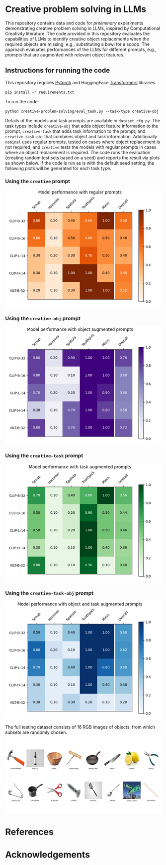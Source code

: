 # Creative problem solving in LLMs
This repository contains data and code for _preliminary_ experiments demonstrating creative problem solving in LLMs, inspired by Computational Creativity literature. The code provided in this repository evaluates the capabilities of LLMs to identify creative object replacements when the required objects are missing, e.g., substituting a bowl for a scoop. The approach evaluates performances of the LLMs for different prompts, e.g., prompts that are augmented with relevant object features.

## Instructions for running the code
This repository requires [Pytorch](https://github.com/pytorch/pytorch) and HuggingFace [Transformers](https://github.com/huggingface/transformers) libraries. 
```
pip install -r requirements.txt
```

To run the code:
```
python creative-problem-solving/eval_task.py --task-type creative-obj
```
Details of the models and task prompts are available in `dataset_cfg.py`. The task types include `creative-obj` that adds object feature information to the prompt; `creative-task` that adds task information to the prompt; and `creative-task-obj` that combines object and task information. Additionally `nominal` uses regular prompts, tested on cases where object replacement is not required, and `creative` tests the models with regular prompts in cases where an object replacement is required. The code runs the evaluation (creating random test sets based on a seed) and reports the result via plots as shown below. If the code is run as is with the default seed setting, the following plots will be generated for each task type. 

### Using the `creative` prompt
![alt text](assets/Viz_creative.png "")

### Using the `creative-obj` prompt
![alt text](assets/Viz_creative-obj.png "")

### Using the `creative-task` prompt
![alt text](assets/Viz_creative-task.png "")

### Using the `creative-task-obj` prompt
![alt text](assets/Viz_creative-task-obj.png "")

The full testing dataset consists of 16 RGB images of objects, from which subsets are randomly chosen.
![alt text](assets/artificial-dataset.png "")

# References

# Acknowledgements
